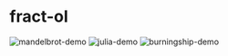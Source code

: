 # fract-ol
![mandelbrot-demo](https://user-images.githubusercontent.com/76590212/172558501-42012150-8817-49e6-9fdd-9f1fabe927c8.gif)
![julia-demo](https://user-images.githubusercontent.com/76590212/172558599-470d93f0-5396-40bd-972e-7bc96bb29bf9.gif)
![burningship-demo](https://user-images.githubusercontent.com/76590212/172558611-f78dbed0-be25-43e7-ae63-705b676d22d1.gif)
